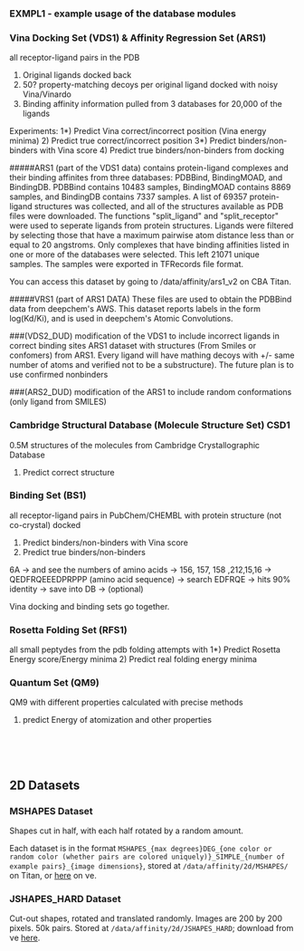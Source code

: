 ### EXMPL1 - example usage of the database modules

### Vina Docking Set (VDS1) & Affinity Regression Set (ARS1) 

all receptor-ligand pairs in the PDB
1) Original ligands docked back
2) 50? property-matching decoys per original ligand docked with noisy Vina/Vinardo
3) Binding affinity information pulled from 3 databases for 20,000 of the ligands

Experiments: 
1*) Predict Vina correct/incorrect position (Vina energy minima)
2) Predict true correct/incorrect position
3*) Predict binders/non-binders with Vina score
4) Predict true binders/non-binders from docking 

#####ARS1 (part of the VDS1 data)
contains protein-ligand complexes and their binding affinites from three databases: PDBBind, BindingMOAD, and BindingDB. PDBBind contains 10483 samples, BindingMOAD contains 8869 samples, and BindingDB contains 7337 samples. A list of 69357 protein-ligand structures was collected, and all of the structures available as PDB files were downloaded. The functions "split_ligand" and "split_receptor" were used to seperate ligands from protein structures. Ligands were filtered by selecting those that have a maximum pairwise atom distance less than or equal to 20 angstroms. Only complexes that have binding affinities listed in one or more of the databases were selected. This left 21071 unique samples. The samples were exported in TFRecords file format. 

You can access this dataset by going to /data/affinity/ars1_v2 on CBA Titan.

#####VRS1 (part of ARS1 DATA)
These files are used to obtain the PDBBind data from deepchem's AWS. This dataset reports labels in the form log(Kd/Ki), and is used in deepchem's Atomic Convolutions. 

###(VDS2_DUD) modification of the VDS1 to include incorrect ligands in correct binding sites
ARS1 dataset with structures (From Smiles or confomers) from ARS1. Every ligand will have mathing decoys with +/- same number of atoms and verified not to be a substructure). 
The future plan is to use confirmed nonbinders

###(ARS2_DUD) modification of the ARS1 to include random conformations (only ligand from SMILES)


### Cambridge Structural Database (Molecule Structure Set) CSD1
0.5M structures of the molecules from Cambridge Crystallographic Database
1) Predict correct structure

### Binding Set (BS1)
all receptor-ligand pairs in PubChem/CHEMBL with protein structure (not co-crystal) docked
1) Predict binders/non-binders with Vina score
2) Predict true binders/non-binders

6A -> and see the numbers of amino acids -> 156, 157, 158 ,212,15,16 -> QEDFRQEEEDPRPPP (amino acid sequence) -> search EDFRQE -> hits 90% identity -> save into DB -> (optional) 

Vina docking and binding sets go together.

### Rosetta Folding Set (RFS1)
all small peptydes from the pdb folding attempts with 
1*) Predict Rosetta Energy score/Energy minima
2) Predict real folding energy minima

### Quantum Set (QM9)
QM9 with different properties calculated with precise methods
1) predict Energy of atomization and other properties


<br />
<br />
<br />

## 2D Datasets

### MSHAPES Dataset
Shapes cut in half, with each half rotated by a random amount.

Each dataset is in the format `MSHAPES_{max degrees}DEG_{one color or random color (whether pairs are colored uniquely)}_SIMPLE_{number of example pairs}_{image dimensions}`, stored at `/data/affinity/2d/MSHAPES/` on Titan, or [here](https://electronneutrino.com/affinity/shapes/datasets/) on νe.


### JSHAPES_HARD Dataset
Cut-out shapes, rotated and translated randomly. Images are 200 by 200 pixels. 50k pairs. Stored at `/data/affinity/2d/JSHAPES_HARD`; download from νe [here](https://electronneutrino.com/affinity/shapes/datasets/JSHAPES_360DEG_HARD_50k_200x200.zip).

